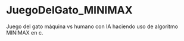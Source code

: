 # JuegoDelGato_MINIMAX
Juego del gato máquina vs humano con IA haciendo uso de algoritmo MINIMAX en c.
